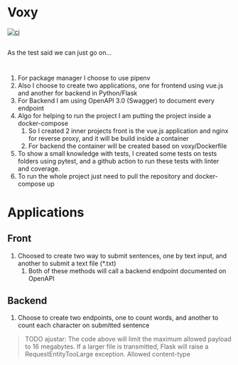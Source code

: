 # Voxy

[![ci](https://github.com/BRomano/voxy/actions/workflows/ci.yml/badge.svg)](https://github.com/BRomano/voxy/actions/workflows/ci.yml)

## 

As the test said we can just go on...
# 
1. For package manager I choose to use pipenv
2. Also I choose to create two applications, one for frontend using vue.js and another for backend in Python/Flask
3. For Backend I am using OpenAPI 3.0 (Swagger) to document every endpoint
4. Algo for helping to run the project I am putting the project inside a docker-compose
   1. So I created 2 inner projects front is the vue.js application and nginx for reverse proxy, and it will be build inside a container
   2. For backend the container will be created based on voxy/Dockerfile
5. To show a small knowledge with tests, I created some tests on tests folders using pytest, and a github action to run these tests with linter and coverage.
6. To run the whole project just need to pull the repository and docker-compose up

# Applications
## Front
1. Choosed to create two way to submit sentences, one by text input, and another to submit a text file (*.txt)
   1. Both of these methods will call a backend endpoint documented on OpenAPI
## Backend
1. Choose to create two endpoints, one to count words, and another to count each character on submitted sentence

> TODO ajustar: The code above will limit the maximum allowed payload to 16 megabytes. If a larger file is transmitted, Flask will raise a RequestEntityTooLarge exception.
> Allowed content-type
